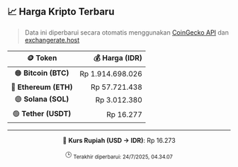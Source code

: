 

<!-- HARGA_KRIPTO -->
## 📈 Harga Kripto Terbaru

> Data ini diperbarui secara otomatis menggunakan [CoinGecko API](https://www.coingecko.com/) dan [exchangerate.host](https://exchangerate.host/)

<div align="center">

| 🪙 Token | 💰 Harga (IDR) |
|:------:|---------------:|
| 🟠 **Bitcoin (BTC)**   | Rp 1.914.698.026 |
| 🔵 **Ethereum (ETH)**  | Rp 57.721.438 |
| 🟣 **Solana (SOL)**    | Rp 3.012.380 |
| 🟢 **Tether (USDT)**   | Rp 16.277 |

---

💱 **Kurs Rupiah (USD → IDR)**: Rp 16.273

🕒 <sub>Terakhir diperbarui: 24/7/2025, 04.34.07</sub>

</div>
<!-- /HARGA_KRIPTO -->